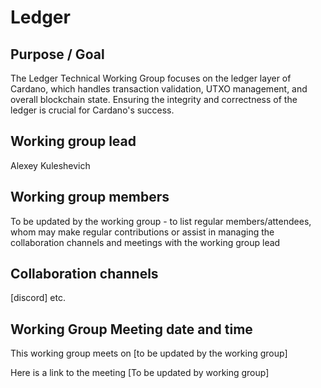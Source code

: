 # Ledger

## Purpose / Goal

The Ledger Technical Working Group focuses on the ledger layer of Cardano, which handles transaction validation, UTXO management, and overall blockchain state. Ensuring the integrity and correctness of the ledger is crucial for Cardano's success.

## Working group lead

Alexey Kuleshevich&#x20;

## Working group members

To be updated by the working group - to list regular members/attendees, whom may make regular contributions or assist in managing the collaboration channels and meetings with the working group lead

## Collaboration channels

\[discord] etc.

## Working Group Meeting date and time

This working group meets on \[to be updated by the working group]

Here is a link to the meeting \[To be updated by working group]
